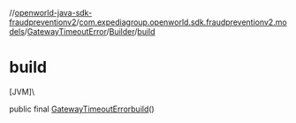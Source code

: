 //[openworld-java-sdk-fraudpreventionv2](../../../../index.md)/[com.expediagroup.openworld.sdk.fraudpreventionv2.models](../../index.md)/[GatewayTimeoutError](../index.md)/[Builder](index.md)/[build](build.md)

# build

[JVM]\

public final [GatewayTimeoutError](../index.md)[build](build.md)()
